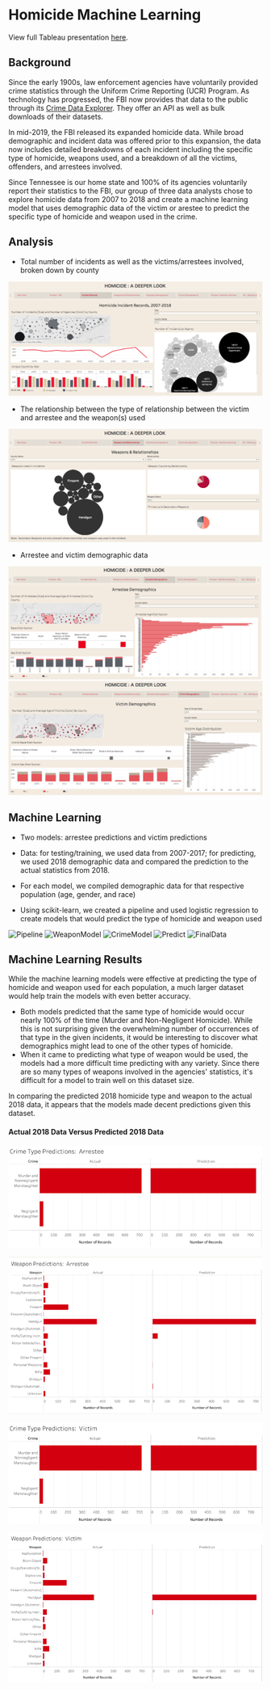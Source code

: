 # Homicide Machine Learning

View full Tableau presentation [here](https://public.tableau.com/profile/andrea.morgan7582#!/vizhome/ML_Homicide/HomicidePredictingCrimeTrends).

## Background

Since the early 1900s, law enforcement agencies have voluntarily provided crime statistics through the Uniform Crime Reporting (UCR) Program. As technology has progressed, the FBI now provides that data to the public through its [Crime Data Explorer](https://crime-data-explorer.fr.cloud.gov/downloads-and-docs). They offer an API as well as bulk downloads of their datasets.

In mid-2019, the FBI released its expanded homicide data. While broad demographic and incident data was offered prior to this expansion, the  data now includes detailed breakdowns of each incident including the specific type of homicide, weapons used, and a breakdown of all the victims, offenders, and arrestees involved.

Since Tennessee is our home state and 100% of its agencies voluntarily report their statistics to the FBI, our group of three data analysts chose to explore homicide data from 2007 to 2018 and create a machine learning model that uses demographic data of the victim or arestee to predict the specific type of homicide and weapon used in the crime.

## Analysis

* Total number of incidents as well as the victims/arrestees involved, broken down by county

![Incidents](ML_Images/Incidents.png)

* The relationship between the type of relationship between the victim and arrestee and the weapon(s) used

![WeaponsRelationships](ML_Images/WeaponsRelationships.png)

* Arrestee and victim demographic data

![ArresteeDemo](ML_Images/ArresteeDemo.png)
![VictimDemo](ML_Images/VictimDemo.png)

## Machine Learning

* Two models: arrestee predictions and victim predictions

* Data: for testing/training, we used data from 2007-2017; for predicting, we used 2018 demographic data and compared the prediction to the actual statistics from 2018.

* For each model, we compiled demographic data for that respective population (age, gender, and race)

* Using scikit-learn, we created a pipeline and used logistic regression to create models that would predict the type of homicide and weapon used

![Pipeline](ML_Images/02_Pipeline.png)
![WeaponModel](ML_Images/04_Model_Weapon.png)
![CrimeModel](ML_Images/05_Model_Crime.png)
![Predict](ML_Images/06_Predictions.png)
![FinalData](ML_Images/07_Prediction_Data.png)

## Machine Learning Results

While the machine learning models were effective at predicting the type of homicide and weapon used for each population, a much larger dataset would help train the models with even better accuracy. 
* Both models predicted that the same type of homicide would occur nearly 100% of the time (Murder and Non-Negligent Homicide). While this is not surprising given the overwhelming number of occurrences of that type in the given incidents, it would be interesting to discover what demographics might lead to one of the other types of homicide.
* When it came to predicting what type of weapon would be used, the models had a more difficult time predicting with any variety. Since there are so many types of weapons involved in the agencies' statistics, it's difficult for a model to train well on this dataset size.

In comparing the predicted 2018 homicide type and weapon to the actual 2018 data, it appears that the models made decent predictions given this dataset.

#### Actual 2018 Data Versus Predicted 2018 Data

![PredictionArresteeCrime](ML_Images/PredArresteeCrime.png)

![PredictionArresteeWeapon](ML_Images/PredArresteeWeapon.png)

![PredictionVictimCrime](ML_Images/PredVictimCrime.png)

![PredictionVictimWeapon](ML_Images/PredVictimWeapon.png)

